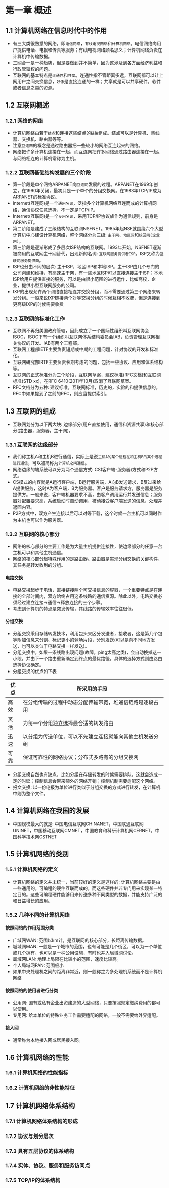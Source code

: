 # 第一章 概述
## 1.1 计算机网络在信息时代中的作用
+ 有三大类很熟悉的网络，即`电信网络`，`有线电视网络`和`计算机网络`。电信网络向用户提供电话、电报和传真等服务；有线电视网络顾名思义；计算机网络负责在计算机中传输数据。
+ 三网合一是一种趋势，但是要做到并不简单，因为这涉及到各方面经济利益和行政管辖权的问题。
+ 互联网的基本特点是`连通性`和`共享`。连通性指不管距离多远，互联网都可以让上网用户之间交换信息，`好像`是直接连通的一样；共享就是可以共享硬件，软件或者信息之类的资源。
## 1.2 互联网概述
### 1.2.1 网络的网络
+ 计算机网络由若干`结点`和连接这些结点的`链路`组成。结点可以是计算机、集线器、交换机、路由器等等。
+ 注意`互连网`的概念是通过路由器把一些较小的网络互连起来的网络。
+ 网络把许多计算机连接在一起，而互连网把许多网络通过路由器连接在一起。与网络相连的计算机常称为主机。
### 1.2.2 互联网基础结构发展的三个阶段
+ 第一阶段是单个网络ARPANET向`互连网`发展的过程。ARPANET在1969年创立，在1990年关闭，最初只是一个单个的分组交换网。在1983年TCP/IP成为ARPANET的标准协议。
+ internet(互连网)是一个`通用名词`，泛指多个计算机网络互连而成的计算机网络，通信协议任意选择，不一定是TCP/IP。
+ Internet(互联网)是一个`专用名词`，采用TCP/IP协议族作为通信规则，前身是ARPANET。
+ 第二阶段是建成了三级结构的互联网NSFNET。1985年起NSF就围绕六个大型计算机中心建设计算机网络，整个网络分为三级: `主干网`、`地区网`和`校园网(企业网)`。
+ 第三阶段是逐渐形成了多层次ISP结构的互联网。1993年开始，NSFNET逐渐被商用的互联网主干网替代，出现新的名词: `互联网服务提供者ISP`。ISP又称为`互联网服务提供商`。
+ ISP也分由不同的层次: 主干ISP，地区ISP和本地ISP。主干ISP由几个专门的公司创建和维持，有高速主干网，有一些地区ISP可以直接连接主干ISP；本地ISP给用户提供直接的服务，可以是由很小范围的进行运作，比如高校，企业，提供小型互联网服务的公司。
+ IXP的出现允许两个网络直接相连并交换分组，而不需要通过第三个网络来转发分组。一般来说IXP链接两个对等交换分组的时候互相不收费，但是连接到更高级IXP的时候需要收费
### 1.2.3 互联网的标准化工作
+ 互联网不再归美国政府管辖，因此成立了一个国际性组织叫互联网协会ISOC，ISOC下有一个组织叫互联网体系结构委员会IAB，负责管理互联网相关协议的开发。IAB有两个工程部。
+ 互联网工程部IETF主要负责短期或中期的工程问题，针对协议的开发和标准化。
+ 互联网研究部IRTF主要负责长期考虑的问题，包括一些协议、应用和体系结构等。
+ 互联网的正式标准分为三个阶段，互联网草案，建议标准(RFC文档)和互联网标准(STD xx)，在RFC 6410(2011年10月)取消了互联网草案。
+ RFC文档分为五种: 建议标准，互联网标准，历史的，实验的和提供信息的。RFC中如果提到了之前的RFC，则应当提供索引。
## 1.3 互联网的组成
+ 互联网划分为以下两大块: 边缘部分(用户直接使用，通信和资源共享)和核心部分(路由器，服务器，主干网)。
### 1.3.1 互联网的边缘部分
+ 我们称主机A和主机B进行通信，实际上是说`主机A的某个进程在和主机B的某个进程进行通信`，可以被简称为`计算机之间通信`。
+ 网络边缘的端系统可以分为两个通信方式: CS(客户端-服务器)方式和P2P方式。
+ CS模式的内容就是A运行客户端，B运行服务端，A向B发送请求，B反过来给A提供服务，这时A为客户端，B为服务器。客户是服务请求方，服务器是服务提供方。一般来说，客户端机器要求不高，由客户调用运行并发送信息；服务器对配置要求高，系统启动时自动调用，被动接受客户端发送的信息，处理并返回内容。
+ P2P方式中，双方产生连接以后可以对等下载，这个时候一台主机可以同时作为主机也可以作为服务器。
### 1.3.2 互联网的核心部分
+ 网络的核心部分的主要工作是为大量主机提供连接性，使边缘部分的任意一台主机可以和其他主机通信。
+ 网络的核心部分起特殊作用的是路由器。路由器是实现分组交换的关键构件，其任务是转发收到的分组。
#### 电路交换
+ 电路交换起步于电话，直接链接两个可交换信息的容器，一个重要特点是在连接的全部时间内，双方始终占用这条线路的通信资源。除此以外，电路交换必须经过建立连接->通信->释放连接的三个步骤。
+ 考虑到计算机的特点是突发传输，其线路的传输效率往往很低。
#### 分组交换
+ 分组交换采用存储转发技术，利用包头来区分发送者，接收者，这是第几个包等附加信息来分割、标记更小的登场片段，分别发送(可以是向不同地方发送，也可以类似于电路交换一样发送)。
+ 分组交换中，如果一条线路出现问题(故障，ping太高之类)，会自动换掉这一小段，并由下一个路由重新确定到终点的最优路径。具体的选择方式则由路由选择协议确定。
+ 分组交换的优点如下表

优点 | 所采用的手段
---- | ----------
高效 | 在分组传输的过程中动态分配传输带宽，堆通信链路是逐段占用
灵活 | 为每一个分组独立选择最合适的转发路由
迅速 | 以分组为传送单位，可以不先建立连接就能向其他主机发送分组
可靠 | 保证可靠性的网络协议；分布式多路有的分组交换网
+ 分组交换自然也有缺点，比如分组在存储转发的时候需要排队，这就会造成一定的时延；控制信息会带来额外的网络开销；控制机制需要适配这个网络。
+ 报文交换:  以一份电报为单位进行类似于分组交换的方式进行转发，在计算机中则为整个文件。
## 1.4 计算机网络在我国的发展
+ 中国规模最大的就是: 中国电信互联网CHINANET，中国联通互联网UNINET，中国移动互联网CMNET，中国教育和科研计算机网CERNET，中国科学技术网CSTNET
## 1.5 计算机网络的类别
### 1.5.1 计算机网络的定义
+ 计算机网络的定义并未统一，当前较好的定义是这样的: 计算机网络主要是由一些通用的，可编程的硬件互联而成的，而这些硬件并非专门用来实现某一特定目的。这些可编程硬件能够用来传送多种不同类型的数据，并能支持广泛的和日益增长的应用。
### 1.5.2 几种不同的计算机网络
#### 按照网络的作用范围分类
+ 广域网WAN: 范围以km计，是互联网的核心部分，长距离传输数据。
+ 城域网MAN: 一般是一个城市的范围，也有可能是几个街区，可以为一个单位或几个拥有，也可以是一种公用设施，有时也并入局域网讨论。
+ 局域网LAN: 地理上局限在比较小的范围，速度比较高。
+ 个人局域网PAN: 范围极小
+ 如果中央处理机之间的距离非常近，则一般称之为多处理机系统而不是计算机网络
#### 按照网络的使用者进行分类
+ 公用网: 国有或私有企业出资建造的大型网络，只要按照规定缴纳费用的都可以使用。
+ 专用网: 给本单位的特殊业务工作需要适配的网络，一般不需要给外界适配。
#### 接入网
+ 通常称为本地接入网或居民接入网。
## 1.6 计算机网络的性能
### 1.6.1 计算机网络的性能指标
### 1.6.2 计算机网络的非性能特征
## 1.7 计算机网络体系结构
### 1.7.1 计算机网络体系结构的形成
### 1.7.2 协议与划分层次
### 1.7.3 具有五层协议的体系结构
### 1.7.4 实体、协议、服务和服务访问点
### 1.7.5 TCP/IP的体系结构